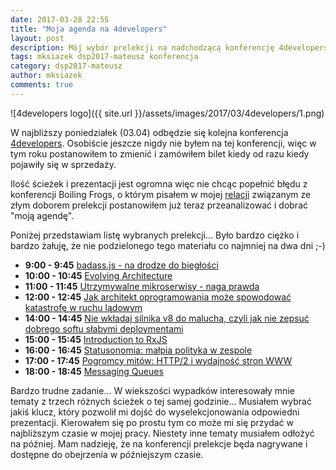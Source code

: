 ```yaml
---
date: 2017-03-28 22:55
title: "Moja agenda na 4developers"
layout: post
description: Mój wybór prelekcji na nadchodzącą konferencję 4developers
tags: mksiazek dsp2017-mateusz konferencja
category: dsp2017-mateusz
author: mksiazek
comments: true
---
```


![4developers logo]({{ site.url }}/assets/images/2017/03/4developers/1.png)

W najbliższy poniedziałek (03.04) odbędzie się kolejna konferencja [4developers](http://2017.4developers.org.pl). 
Osobiście jeszcze nigdy nie byłem na tej konferencji, więc w tym roku postanowiłem to zmienić i zamówiłem bilet kiedy
od razu kiedy pojawiły się w sprzedaży.

Ilość ścieżek i prezentacji jest ogromna więc nie chcąc popełnić błędu z konferencji Boiling Frogs, o którym pisałem
w mojej [relacji](/dsp2017-mateusz/2017/03/01/boiling-frogs.html) związanym ze złym doborem prelekcji postanowiłem
już teraz przeanalizować i dobrać "moją agendę".

Poniżej przedstawiam listę wybranych prelekcji... Było bardzo ciężko i bardzo żałuję, że nie podzielonego tego materiału
co najmniej na dwa dni ;-)

* **9:00 - 9:45** [badass.js - na drodze do biegłości](http://2017.4developers.org.pl/pl/program/lectures/badassjs-na-drodze-do-bieglosci/)
* **10:00 - 10:45** [Evolving Architecture](http://2017.4developers.org.pl/pl/program/lectures/evolving-architecture/)
* **11:00 - 11:45** [Utrzymywalne mikroserwisy - naga prawda](http://2017.4developers.org.pl/pl/program/lectures/utrzymywalne-mikroserwisy-naga-prawda/)
* **12:00 - 12:45** [Jak architekt oprogramowania może spowodować katastrofę w ruchu lądowym](http://2017.4developers.org.pl/pl/program/lectures/jak-architekt-oprogramowania-moze-spowodowac-katastrofe-w-ruchu-ladowym/)
* **14:00 - 14:45** [Nie wkładaj silnika v8 do malucha, czyli jak nie zepsuć dobrego softu słabymi deploymentami](http://2017.4developers.org.pl/pl/program/lectures/nie-wkladaj-silnika-v8-do-malucha-czyli-jak-nie-zepsuc-dobrego-softu-slabymi-deploymentami/)
* **15:00 - 15:45** [Introduction to RxJS](http://2017.4developers.org.pl/pl/program/lectures/introduction-rxjs/)
* **16:00 - 16:45** [Statusonomia: małpia polityka w zespole](http://2017.4developers.org.pl/pl/program/lectures/statusonomia-malpia-polityka-w-zespole/)
* **17:00 - 17:45** [Pogromcy mitów: HTTP/2 i wydajność stron WWW](http://2017.4developers.org.pl/pl/program/lectures/pogromcy-mitow-http2-i-wydajnosc-stron-www/)
* **18:00 - 18:45** [Messaging Queues](http://2017.4developers.org.pl/pl/program/lectures/messaging-queues/)

Bardzo trudne zadanie... W wiekszości wypadków interesowały mnie tematy z trzech różnych ścieżek o tej samej godzinie...
Musiałem wybrać jakiś klucz, który pozwolił mi dojść do wyselekcjonowania odpowiedni prezentacji. Kierowałem się po prostu
tym co może mi się przydać w najbliższym czasie w mojej pracy. Niestety inne tematy musiałem odłożyć na później. Mam
nadzieję, że na konferencji prelekcje będa nagrywane i dostępne do obejrzenia w późniejszym czasie.